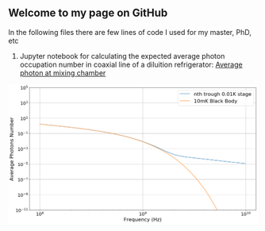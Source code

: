 ## Welcome to my page on GitHub

In the following files there are few lines of code I used for my master, PhD, etc 

1. Jupyter notebook for calculating the expected average photon occupation number in coaxial line of a diluition refrigerator:
[Average photon at mixing chamber](https://github.com/sciglio/QuantumPotes/blob/master/Photon%20line%20population%20in%20an%20attenuated%20coaxial%20line.ipynb)

![image](https://github.com/sciglio/QuantumPotes/blob/master/photons.png)
